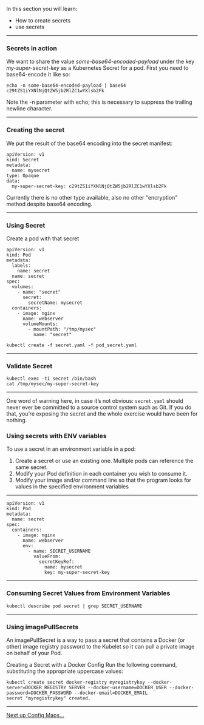 In this section you will learn:
* How to create secrets
* use secrets

----

### Secrets in action

We want to share the value *some-base64-encoded-payload* under the key *my-super-secret-key* as a Kubernetes Secret for a pod.
First you need to base64-encode it like so:
```
echo -n some-base64-encoded-payload | base64
c29tZS1iYXNlNjQtZW5jb2RlZC1wYXlsb2Fk
```

Note the -n parameter with echo; this is necessary to suppress the trailing newline character.

----

### Creating the secret

We put the result of the base64 encoding into the secret manifest:
```
apiVersion: v1
kind: Secret
metadata:
  name: mysecret
type: Opaque
data:
  my-super-secret-key: c29tZS1iYXNlNjQtZW5jb2RlZC1wYXlsb2Fk
```
Currently there is no other type available, also no other "encryption" method despite base64 encoding.

----

### Using Secret

Create a pod with that secret
```
apiVersion: v1
kind: Pod
metadata:
  labels:
    name: secret
  name: secret
spec:
  volumes:
    - name: "secret"
      secret:
        secretName: mysecret
  containers:
    - image: nginx
      name: webserver
      volumeMounts:
        - mountPath: "/tmp/mysec"
          name: "secret"
```
```
kubectl create -f secret.yaml -f pod_secret.yaml
```

----

### Validate Secret

```
kubectl exec -ti secret /bin/bash
cat /tmp/mysec/my-super-secret-key
```

----

One word of warning here, in case it’s not obvious: `secret.yaml` should never ever be committed to a source control system such as Git. If you do that, you’re exposing the secret and the whole exercise would have been for nothing.

### Using secrets with ENV variables

To use a secret in an environment variable in a pod:
1. Create a secret or use an existing one. Multiple pods can reference the same secret.
2. Modify your Pod definition in each container you wish to consume it.
3. Modify your image and/or command line so that the program looks for values in the specified environment variables

----

```
apiVersion: v1
kind: Pod
metadata:
  name: secret
spec:
  containers:
    - image: nginx
      name: webserver
      env:
        - name: SECRET_USERNAME
          valueFrom:
            secretKeyRef:
              name: mysecret
              key: my-super-secret-key

```

----

### Consuming Secret Values from Environment Variables

```
kubectl describe pod secret | grep SECRET_USERNAME
```

----

### Using imagePullSecrets

An imagePullSecret is a way to pass a secret that contains a Docker (or other) image registry password to the Kubelet so it can pull a private image on behalf of your Pod.

Creating a Secret with a Docker Config
Run the following command, substituting the appropriate uppercase values:

```
kubectl create secret docker-registry myregistrykey --docker-server=DOCKER_REGISTRY_SERVER --docker-username=DOCKER_USER --docker-password=DOCKER_PASSWORD --docker-email=DOCKER_EMAIL
secret "myregistrykey" created.
```

----

[Next up Config Maps...](../07_configmaps.md)

